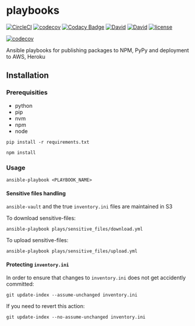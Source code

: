 # playbooks

[![CircleCI](https://circleci.com/gh/suddi/playbooks.svg?style=svg)](https://circleci.com/gh/suddi/playbooks)
[![codecov](https://codecov.io/gh/suddi/playbooks/branch/master/graph/badge.svg)](https://codecov.io/gh/suddi/playbooks)
[![Codacy Badge](https://api.codacy.com/project/badge/Grade/2266d25d464344c6a3a6eefdbc2934b5)](https://www.codacy.com/app/Suddi/playbooks)
[![David](https://img.shields.io/david/suddi/playbooks.svg)](https://david-dm.org/suddi/playbooks)
[![David](https://img.shields.io/david/dev/suddi/playbooks.svg)](https://david-dm.org/suddi/playbooks?type=dev)
[![license](https://img.shields.io/github/license/suddi/playbooks.svg)](https://github.com/suddi/playbooks/blob/master/LICENSE)

[![codecov](https://codecov.io/gh/suddi/playbooks/branch/master/graphs/commits.svg)](https://codecov.io/gh/suddi/playbooks)

Ansible playbooks for publishing packages to NPM, PyPy and deployment to AWS, Heroku

## Installation

### Prerequisities

- python
- pip
- nvm
- npm
- node

````
pip install -r requirements.txt

npm install
````

### Usage

````
ansible-playbook <PLAYBOOK_NAME>
````

#### Sensitive files handling

`ansible-vault` and the true `inventory.ini` files are maintained in S3

To download sensitive-files:

````
ansible-playbook plays/sensitive_files/download.yml
````

To upload sensitive-files:

````
ansible-playbook plays/sensitive_files/upload.yml
````

#### Protecting `inventory.ini`

In order to ensure that changes to `inventory.ini` does not get accidently committed:

````
git update-index --assume-unchanged inventory.ini
````

If you need to revert this action:

````
git update-index --no-assume-unchanged inventory.ini
````


